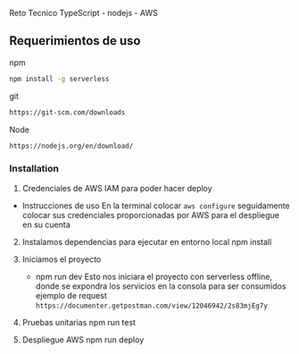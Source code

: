 Reto Tecnico TypeScript - nodejs - AWS

<!-- GETTING STARTED -->
## Requerimientos de uso
npm
```sh
npm install -g serverless
```
git
```sh
https://git-scm.com/downloads
```
Node
```sh
https://nodejs.org/en/download/
```
### Installation

1. Credenciales de AWS IAM para poder hacer deploy

  - Instrucciones de uso
      En la terminal colocar `aws configure` seguidamente colocar sus credenciales proporcionadas por AWS para el despliegue en su cuenta

2. Instalamos dependencias para ejecutar en entorno local
    npm install

3. Iniciamos el proyecto
    - npm run dev
        Esto nos iniciara el proyecto con serverless offline, donde se expondra los servicios en la consola para ser consumidos
        ejemplo de request
        `https://documenter.getpostman.com/view/12046942/2s83mjEg7y`

4. Pruebas unitarias
    npm run test

5. Despliegue AWS
    npm run deploy
